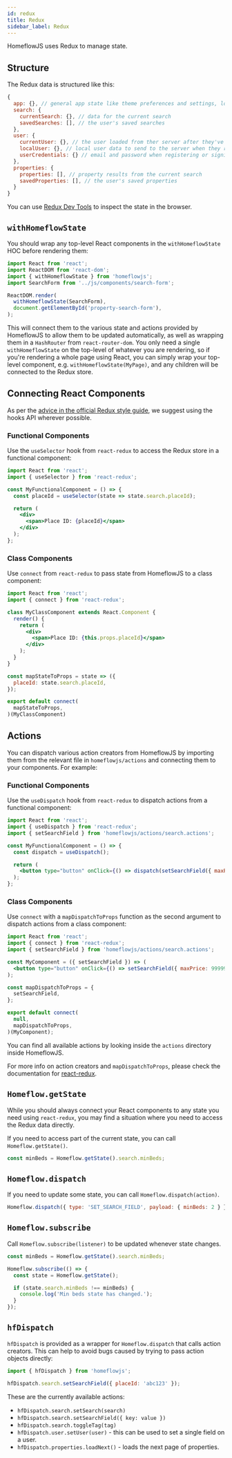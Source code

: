 ```yaml
---
id: redux
title: Redux
sidebar_label: Redux
---
```


HomeflowJS uses Redux to manage state.

## Structure

The Redux data is structured like this:

```js
{
  app: {}, // general app state like theme preferences and settings, loading etc
  search: {
    currentSearch: {}, // data for the current search
    savedSearches: [], // the user's saved searches
  },
  user: {
    currentUser: {}, // the user loaded from ther server after they've registered or signed in
    localUser: {}, // local user data to send to the server when they register or edit their profile
    userCredentials: {} // email and password when registering or signing in
  },
  properties: {
    properties: [], // property results from the current search
    savedProperties: [], // the user's saved properties
  }
}
```

You can use [Redux Dev Tools](https://chrome.google.com/webstore/detail/redux-devtools/lmhkpmbekcpmknklioeibfkpmmfibljd?hl=en) to inspect the state in the browser.

## `withHomeflowState`

You should wrap any top-level React components in the `withHomeflowState` HOC before rendering them:

```jsx
import React from 'react';
import ReactDOM from 'react-dom';
import { withHomeflowState } from 'homeflowjs';
import SearchForm from '../js/components/search-form';

ReactDOM.render(
  withHomeflowState(SearchForm),
  document.getElementById('property-search-form'),
);
```

This will connect them to the various state and actions provided by HomeflowJS to allow them to be updated automatically, as well as wrapping them in a `HashRouter` from `react-router-dom`. You only need a single `withHomeflowState` on the top-level of whatever you are rendering, so if you're rendering a whole page using React, you can simply wrap your top-level component, e.g. `withHomeflowState(MyPage)`, and any children will be connected to the Redux store.

## Connecting React Components

As per the [advice in the official Redux style guide](https://redux.js.org/style-guide/style-guide#use-the-react-redux-hooks-api), we suggest using the hooks API wherever possible.

### Functional Components

Use the `useSelector` hook from `react-redux` to access the Redux store in a functional component:

```jsx
import React from 'react';
import { useSelector } from 'react-redux';

const MyFunctionalComponent = () => {
  const placeId = useSelector(state => state.search.placeId);

  return (
    <div>
      <span>Place ID: {placeId}</span>
    </div>
  );
};
```

### Class Components

Use `connect` from `react-redux` to pass state from HomeflowJS to a class component:

```jsx
import React from 'react';
import { connect } from 'react-redux';

class MyClassComponent extends React.Component {
  render() {
    return (
      <div>
        <span>Place ID: {this.props.placeId}</span>
      </div>
    );
  }
}

const mapStateToProps = state => ({
  placeId: state.search.placeId,
});

export default connect(
  mapStateToProps,
)(MyClassComponent)
```

## Actions

You can dispatch various action creators from HomeflowJS by importing them from the relevant file in `homeflowjs/actions` and connecting them to your components. For example:

### Functional Components

Use the `useDispatch` hook from `react-redux` to dispatch actions from a functional component:

```jsx
import React from 'react';
import { useDispatch } from 'react-redux';
import { setSearchField } from 'homeflowjs/actions/search.actions';

const MyFunctionalComponent = () => {
  const dispatch = useDispatch();

  return (
    <button type="button" onClick={() => dispatch(setSearchField({ maxPrice: 99999 }))} />
  );
};
```

### Class Components

Use `connect` with a `mapDispatchToProps` function as the second argument to dispatch actions from a class component:

```jsx
import React from 'react';
import { connect } from 'react-redux';
import { setSearchField } from 'homeflowjs/actions/search.actions';

const MyComponent = ({ setSearchField }) => (
  <button type="button" onClick={() => setSearchField({ maxPrice: 99999 })} />
);

const mapDispatchToProps = {
  setSearchField,
};

export default connect(
  null,
  mapDispatchToProps,
)(MyComponent);
```

You can find all available actions by looking inside the `actions` directory inside HomeflowJS.

For more info on action creators and `mapDispatchToProps`, please check the documentation for [react-redux](https://react-redux.js.org/using-react-redux/connect-mapdispatch).

## `Homeflow.getState`

While you should always connect your React components to any state you need using `react-redux`, you may find a situation where you need to access the Redux data directly.

If you need to access part of the current state, you can call `Homeflow.getState()`.

```jsx
const minBeds = Homeflow.getState().search.minBeds;
```

## `Homeflow.dispatch`

If you need to update some state, you can call `Homeflow.dispatch(action)`.

```jsx
Homeflow.dispatch({ type: 'SET_SEARCH_FIELD', payload: { minBeds: 2 } });
```

## `Homeflow.subscribe`

Call `Homeflow.subscribe(listener)` to be updated whenever state changes.

```jsx
const minBeds = Homeflow.getState().search.minBeds;

Homeflow.subscribe(() => {
  const state = Homeflow.getState();

  if (state.search.minBeds !== minBeds) {
    console.log('Min beds state has changed.');
  }
});
```

## `hfDispatch`

`hfDispatch` is provided as a wrapper for `Homeflow.dispatch` that calls action creators. This can help to avoid bugs caused by trying to pass action objects directly:

```jsx
import { hfDispatch } from 'homeflowjs';

hfDispatch.search.setSearchField({ placeId: 'abc123' });
```

These are the currently available actions:

- `hfDispatch.search.setSearch(search)`
- `hfDispatch.search.setSearchField({ key: value })`
- `hfDispatch.search.toggleTag(tag)`
- `hfDispatch.user.setUser(user)` - this can be used to set a single field on a user.
- `hfDispatch.properties.loadNext()` - loads the next page of properties.

